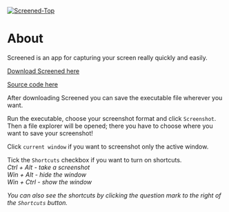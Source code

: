 [![Screened-Top](https://user-images.githubusercontent.com/95244851/151676812-3988aba4-a536-42a2-b9db-d84384137526.png)](https://github.com/k-ulyanov/Screened/releases)

# About
Screened is an app for capturing your screen really quickly and easily.

[Download Screened here](https://github.com/k-ulyanov/Screened/releases)

[Source code here](https://github.com/k-ulyanov/Screened/blob/main/Screened.py)

After downloading Screened you can save the executable file wherever you want.

Run the executable, choose your screenshot format and click `Screenshot`. Then a file explorer will be opened; there you have to choose where you want to save your screenshot!

Click `current window` if you want to screenshot only the active window.

Tick the `Shortcuts` checkbox if you want to turn on shortcuts.\
*Ctrl + Alt - take a screenshot\
Win + Alt - hide the window\
Win + Ctrl - show the window*

*You can also see the shortcuts by clicking the question mark to the right of the `Shortcuts` button.*
